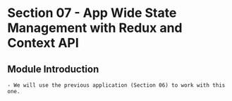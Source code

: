 # Section 07 - App Wide State Management with Redux and Context API

## Module Introduction

    - We will use the previous application (Section 06) to work with this one.
